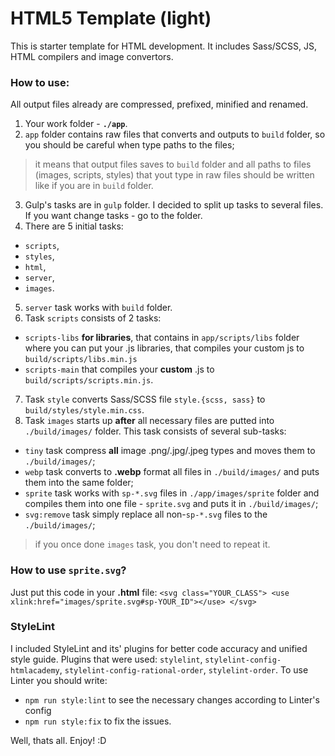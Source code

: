 # HTML5 Template (light)
This is starter template for HTML development.
It includes Sass/SCSS, JS, HTML compilers and image convertors. 

### How to use: 
All output files already are compressed, prefixed, minified and renamed.
1. Your work folder - **`./app`**.
2. `app` folder contains raw files that converts and outputs to `build` folder, so you should be careful when type paths to the files;
> it means that output files saves to `build` folder and all paths to files (images, scripts, styles) that yout type in raw files should be written like if you are in `build` folder. 
3. Gulp's tasks are in `gulp` folder. I decided to split up tasks to several files. If you want change tasks - go to the folder.
4. There are 5 initial tasks: 
  * `scripts`, 
  * `styles`, 
  * `html`, 
  * `server`,
  * `images`.
5. `server` task works with `build` folder.
6. Task `scripts` consists of 2 tasks: 
* `scripts-libs` **for libraries**, that contains in `app/scripts/libs` folder where you can put your .js libraries, that compiles your custom js to `build/scripts/libs.min.js`
* `scripts-main` that compiles your **custom** .js to `build/scripts/scripts.min.js`.
7. Task `style` converts Sass/SCSS file `style.{scss, sass}` to `build/styles/style.min.css`. 
8. Task `images` starts up **after** all necessary files are putted into `./build/images/` folder. This task consists of several sub-tasks:
- `tiny` task compress **all** image .png/.jpg/.jpeg types and moves them to `./build/images/`;
- `webp` task converts to **.webp** format all files in `./build/images/` and puts them into the same folder;
- `sprite` task works with `sp-*.svg` files in `./app/images/sprite` folder and compiles them into one file - `sprite.svg` and puts it in `./build/images/`;
- `svg:remove` task simply replace all non-`sp-*.svg` files to the `./build/images/`;
> if you once done `images` task, you don't need to repeat it.

### How to use **`sprite.svg`**? 
Just put this code in your **.html** file:
`<svg class="YOUR_CLASS"> <use xlink:href="images/sprite.svg#sp-YOUR_ID"></use> </svg>`

### StyleLint
I included StyleLint and its' plugins for better code accuracy and unified style guide. Plugins that were used:
`stylelint`, `stylelint-config-htmlacademy`, `stylelint-config-rational-order`, `stylelint-order`.
To use Linter you should write: 
- `npm run style:lint` to see the necessary changes according to Linter's config 
- `npm run style:fix` to fix the issues.

Well, thats all. Enjoy! :D